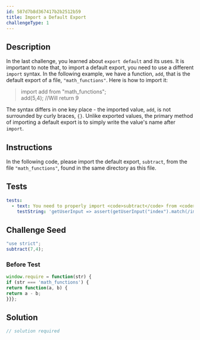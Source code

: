 ```yaml
---
id: 587d7b8d367417b2b2512b59
title: Import a Default Export
challengeType: 1
---
```


## Description
<section id='description'>
In the last challenge, you learned about <code>export default</code> and its uses. It is important to note that, to import a default export, you need to use a different <code>import</code> syntax.
In the following example, we have a function, <code>add</code>, that is the default export of a file, <code>"math_functions"</code>. Here is how to import it:
<blockquote>import add from "math_functions";<br>add(5,4); //Will return 9</blockquote>
The syntax differs in one key place - the imported value, <code>add</code>, is not surrounded by curly braces, <code>{}</code>. Unlike exported values, the primary method of importing a default export is to simply write the value's name after <code>import</code>.
</section>

## Instructions
<section id='instructions'>
In the following code, please import the default export, <code>subtract</code>, from the file <code>"math_functions"</code>, found in the same directory as this file.
</section>

## Tests
<section id='tests'>

```yml
tests:
  - text: You need to properly import <code>subtract</code> from <code>"math_functions"</code>.
    testString: 'getUserInput => assert(getUserInput("index").match(/import\s+subtract\s+from\s+('|")math_functions\1/g), "You need to properly import <code>subtract</code> from <code>"math_functions"</code>.");'

```

</section>

## Challenge Seed
<section id='challengeSeed'>

<div id='js-seed'>

```js
"use strict";
subtract(7,4);
```

</div>

### Before Test
<div id='js-setup'>

```js
window.require = function(str) {
if (str === 'math_functions') {
return function(a, b) {
return a - b;
}}};
```

</div>


</section>

## Solution
<section id='solution'>

```js
// solution required
```
</section>
